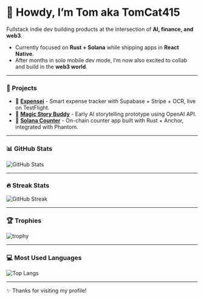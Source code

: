 # 👋 Howdy, I’m Tom aka TomCat415

Fullstack indie dev building products at the intersection of **AI, finance, and web3**.  

- Currently focused on **Rust + Solana** while shipping apps in **React Native**.  
- After months in solo mobile dev mode, I’m now also excited to collab and build in the **web3 world**.

---

### 🚀 Projects
- 📱 [**Expensei**](https://github.com/TomCat-415/ExpenseiMobile-Public) - Smart expense tracker with Supabase + Stripe + OCR, live on TestFlight.  
- 🌈 [**Magic Story Buddy**](https://msbtest1.vercel.app) - Early AI storytelling prototype using OpenAI API.  
- 🔢 [**Solana Counter**](https://github.com/TomCat-415/counter-demo) - On-chain counter app built with Rust + Anchor, integrated with Phantom.   

---

### 📊 GitHub Stats
![GitHub Stats](https://github-readme-stats.vercel.app/api?username=TomCat-415&show_icons=true&theme=tokyonight)

---

### 🔥 Streak Stats
![GitHub Streak](https://streak-stats.demolab.com?user=TomCat-415&theme=tokyonight)

---

### 🏆 Trophies
![trophy](https://github-profile-trophy.vercel.app/?username=TomCat-415&theme=tokyonight&margin-w=15)

---

### 💻 Most Used Languages
![Top Langs](https://github-readme-stats.vercel.app/api/top-langs/?username=TomCat-415&layout=compact&theme=tokyonight)

---

✨ Thanks for visiting my profile!